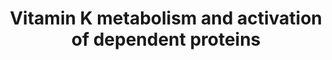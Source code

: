 ---
annotations:
- id: DOID:11249
  parent: disease of metabolism
  type: Disease Ontology
  value: vitamin K deficiency bleeding
- id: PW:0002325
  parent: drug pathway
  type: Pathway Ontology
  value: vitamin K antagonist drug pathway
- id: PW:0001012
  parent: signaling pathway
  type: Pathway Ontology
  value: vitamin and vitamin metabolites signaling pathway
- id: PW:0001016
  parent: classic metabolic pathway
  type: Pathway Ontology
  value: vitamin K metabolic pathway
- id: CL:0000182
  parent: native cell
  type: Cell Type Ontology
  value: hepatocyte
- id: PW:0002626
  parent: regulatory pathway
  type: Pathway Ontology
  value: ferroptosis pathway
- id: PW:0000475
  parent: regulatory pathway
  type: Pathway Ontology
  value: hemostasis pathway
- id: PW:0000002
  parent: classic metabolic pathway
  type: Pathway Ontology
  value: classic metabolic pathway
- id: PW:0002592
  parent: classic metabolic pathway
  type: Pathway Ontology
  value: vitamin K cycle pathway
- id: PW:0000010
  parent: classic metabolic pathway
  type: Pathway Ontology
  value: lipid metabolic pathway
authors:
- AnnaVanWersch
- Andra
- DeSl
- Eweitz
- Egonw
- Khanspers
citedin: ''
communities: []
description: 'Vitamin K is recycled in the liver in order to maintain sufficient levels
  for activating vitamin K-dependent proteins (VKDP), including certain coagulation
  factors. In this process, vitamin K1 (taken up from the diet) is converted to vitamin
  K hydroquinone (KH2), either by the dithiol-dependent vitamin K-epoxide reductase
  (VKOR) or by NAD(P)H dehydrogenase quinone 1. KH2 is in turn oxidized to vitamin
  K epoxide (KO) by the enzyme gamma-glutamyl carboxylase (GGCX). During this conversion,
  GGCX activates the VKDPs by converting glutamate (Glu) to gamma-carboxyglutamate
  (Gla). Lastly, KO is converted back into vitamin K quinone by VKOR.   Warfarin,
  a drug commonly used as a anticoagulant, inhibits VKOR, thus reducing the levels
  of VKH2 in the bloodstream. A too high dosage of warfarin can lead to heavy bleeding,
  a life-threatening condition. Threatment of this condition is a high dosis of Vitamine
  K, which is reduced to VHK2 by FSP1, a warfarin resistant reductase. The influence
  of FSP1 on this process, as well as its potential to eliminate lipid perozyl radicals,
  has been recently described in [https://doi.org/10.1038/s41586-022-05022-3 Nature(2022)]
  by Mishima et al.: A non-canonical vitamin K cycle is a potent ferroptosis suppressor.   '
last-edited: 2024-09-17
ndex: null
organisms:
- Homo sapiens
redirect_from:
- /index.php/Pathway:WP5186
- /instance/WP5186
- /instance/WP5186_r135481
revision: r135481
schema-jsonld:
- '@context': https://schema.org/
  '@id': https://wikipathways.github.io/pathways/WP5186.html
  '@type': Dataset
  creator:
    '@type': Organization
    name: WikiPathways
  description: 'Vitamin K is recycled in the liver in order to maintain sufficient
    levels for activating vitamin K-dependent proteins (VKDP), including certain coagulation
    factors. In this process, vitamin K1 (taken up from the diet) is converted to
    vitamin K hydroquinone (KH2), either by the dithiol-dependent vitamin K-epoxide
    reductase (VKOR) or by NAD(P)H dehydrogenase quinone 1. KH2 is in turn oxidized
    to vitamin K epoxide (KO) by the enzyme gamma-glutamyl carboxylase (GGCX). During
    this conversion, GGCX activates the VKDPs by converting glutamate (Glu) to gamma-carboxyglutamate
    (Gla). Lastly, KO is converted back into vitamin K quinone by VKOR.   Warfarin,
    a drug commonly used as a anticoagulant, inhibits VKOR, thus reducing the levels
    of VKH2 in the bloodstream. A too high dosage of warfarin can lead to heavy bleeding,
    a life-threatening condition. Threatment of this condition is a high dosis of
    Vitamine K, which is reduced to VHK2 by FSP1, a warfarin resistant reductase.
    The influence of FSP1 on this process, as well as its potential to eliminate lipid
    perozyl radicals, has been recently described in [https://doi.org/10.1038/s41586-022-05022-3
    Nature(2022)] by Mishima et al.: A non-canonical vitamin K cycle is a potent ferroptosis
    suppressor.   '
  keywords:
  - Coagulation factor IX
  - Coagulation factor VII
  - Coagulation factor X
  - Dietary Vitamin K1
  - FSP1
  - GGCX
  - LOOH
  - Menadiol
  - NADP+
  - NADPH
  - NQO1
  - Prothrombin
  - Thrombin
  - UBIAD1
  - VKOR
  - VKORC1
  - VKORC1L1
  - Vitamin K
  - Vitamin K epoxide(VKO)
  - Vitamin K hydroquinone(VKH2)
  - Vitamin K(VK)
  - Vitamin K-dependent protein C
  - Vitamin K-dependent protein S
  - Vitamin K-dependent protein Z
  - Vitamin K1
  - Vitamin K3
  - Warfarin
  - disulfides
  - dithiols
  - gamma-carboxyglutamate
  - geranylgeranyldiphosphate
  - glutamate
  - vitamin K2
  - vitamin K2 (MK4)
  - vitamin K2 (MK7)
  license: CC0
  name: Vitamin K metabolism and activation of dependent proteins
seo: CreativeWork
title: Vitamin K metabolism and activation of dependent proteins
wpid: WP5186
---